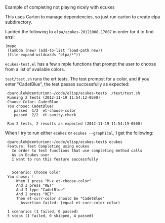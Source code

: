 Example of completing not playing nicely with ecukes

This uses Carton to manage dependencies, so just run carton to create elpa subdirectory. 

I added the following to `elpa/ecukes-20121008.17007` in order for it to find ansi: 

    (mapc 
     (lambda (new) (add-to-list 'load-path new))
     (file-expand-wildcards "elpa/*"))        

`ecukes-test.el` has a few simple functions that prompt the user to choose from a list of available colors. 

`test/test.sh` runs the ert tests. The test prompst for a color, and if you enter "CadetBlue", the test passes successfully as expected: 

     dparoulek@centurion:~/code/elisp/ecukes-test$ ./test/test.sh 
     Running 2 tests (2012-11-19 11:54:12-0500)
     Choose Color: CadetBlue
     You chose: CadetBlue!
        passed  1/2  et-choose-color
        passed  2/2  et-sanity-check

     Ran 2 tests, 2 results as expected (2012-11-19 11:54:19-0500)

When I try to run either `ecukes` or `ecukes --graphical`, I get the following: 

     dparoulek@centurion:~/code/elisp/ecukes-test$ ecukes
     Feature: Test Completing using ecukes
       In order to test functions that use completing method calls
       As an Ecukes user
       I want to run this feature successfully
        
        
       Scenario: Choose Color
     You chose: !
         When I press "M-x et-choose-color"
         And I press "RET"
         And I type "CadetBlue"
         And I press "RET"
         Then et-curr-color should be "CadetBlue"
           Assertion failed: (equal et-curr-color color)
     
     1 scenarios (1 failed, 0 passed)
     5 steps (1 failed, 0 skipped, 4 passed)

